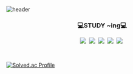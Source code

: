 ![header](https://capsule-render.vercel.app/api?type=slice&color=FFC90E&height=250&section=header&text=Yunjae%20LEE&fontSize=120)

<h3 align="center">💻STUDY ~ing💻 </h3>
<p align="center"> 
  <img src="https://img.shields.io/badge/Python-3766AB?style=flat-square&logo=Python&logoColor=white"/></a>&nbsp 
  <img src="https://img.shields.io/badge/Java-FF9E0F?style=flat-square&logo=Java&logoColor=white"/></a>&nbsp  
  <img src="https://img.shields.io/badge/C-A8B9CC?style=flat-square&logo=c&logoColor=white"/></a>&nbsp 
  <img src="https://img.shields.io/badge/C++-6DB33F?style=flat-square&logo=c%2B%2B&logoColor=white"/></a>&nbsp 
   <img src="https://img.shields.io/badge/Kotlin-7F52FF?style=flat-square&logo=Kotlin&logoColor=white"/></a>&nbsp 

  <br> <!--띄어쓰기 -->
  <!--<img src="https://img.shields.io/badge/"텍스트-컬러코드"?style=flat-square&logo="simpleicons에서아이콘이름"&logoColor=white"/></a>&nbsp  -->
</p>


[![Solved.ac Profile](http://mazassumnida.wtf/api/v2/generate_badge?boj=coygyj)](https://solved.ac/coygyj/)


<!--
**YUNJAEGOONER/YUNJAEGOONER** is a ✨ _special_ ✨ repository because its `README.md` (this file) appears on your GitHub profile.

Here are some ideas to get you started:

- 🔭 I’m currently working on ...
- 🌱 I’m currently learning ...
- 👯 I’m looking to collaborate on ...
- 🤔 I’m looking for help with ...
- 💬 Ask me about ...
- 📫 How to reach me: ...
- 😄 Pronouns: ...
- ⚡ Fun fact: ...
- Hi there 👋
-->
